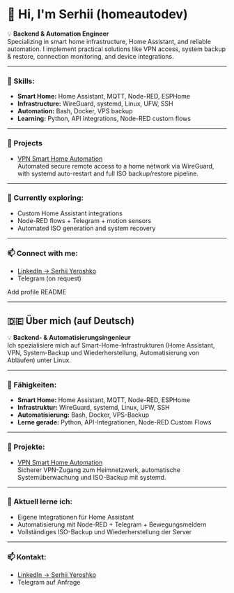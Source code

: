 # 👋 Hi, I'm Serhii (homeautodev)

💡 **Backend & Automation Engineer**  
Specializing in smart home infrastructure, Home Assistant, and reliable automation. I implement practical solutions like VPN access, system backup & restore, connection monitoring, and device integrations.

---

### 🧰 Skills:
- **Smart Home:** Home Assistant, MQTT, Node-RED, ESPHome  
- **Infrastructure:** WireGuard, systemd, Linux, UFW, SSH  
- **Automation:** Bash, Docker, VPS backup  
- **Learning:** Python, API integrations, Node-RED custom flows  

---

### 🚀 Projects
- [VPN Smart Home Automation](github.com/homeautodev/vpn-smart-home-automation)  
  Automated secure remote access to a home network via WireGuard, with systemd auto-restart and full ISO backup/restore pipeline.

---

### 🌱 Currently exploring:
- Custom Home Assistant integrations
- Node-RED flows + Telegram + motion sensors
- Automated ISO generation and system recovery

---

### 📫 Connect with me:
- [LinkedIn → Serhii Yeroshko](https://www.linkedin.com/in/serhii-yeroshko)
- Telegram (on request)

Add profile README

---

## 🇩🇪 Über mich (auf Deutsch)

💡 **Backend- & Automatisierungsingenieur**  
Ich spezialisiere mich auf Smart-Home-Infrastrukturen (Home Assistant, VPN, System-Backup und Wiederherstellung, Automatisierung von Abläufen) unter Linux.

---

### 🧰 Fähigkeiten:
- **Smart Home:** Home Assistant, MQTT, Node-RED, ESPHome  
- **Infrastruktur:** WireGuard, systemd, Linux, UFW, SSH  
- **Automatisierung:** Bash, Docker, VPS-Backup  
- **Lerne gerade:** Python, API-Integrationen, Node-RED Custom Flows

---

### 🚀 Projekte:
- [VPN Smart Home Automation](github.com/homeautodev/vpn-smart-home-automation)  
  Sicherer VPN-Zugang zum Heimnetzwerk, automatische Systemüberwachung und ISO-Backup mit systemd.

---

### 🌱 Aktuell lerne ich:
- Eigene Integrationen für Home Assistant
- Automatisierung mit Node-RED + Telegram + Bewegungsmeldern
- Vollständiges ISO-Backup und Wiederherstellung der Server

---

### 📫 Kontakt:
- [LinkedIn → Serhii Yeroshko](https://www.linkedin.com/in/serhii-yeroshko)
- Telegram auf Anfrage


